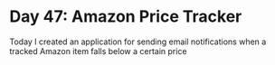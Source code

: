 # Day 47: Amazon Price Tracker

Today I created an application for sending email notifications when a tracked Amazon item falls below a certain price